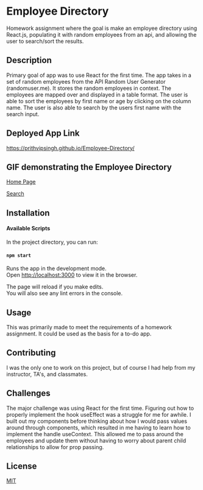 # Employee Directory

Homework assignment where the goal is make an employee directory using React.js, populating it with random employees from an api, and allowing the user to search/sort the results.

## Description

Primary goal of app was to use React for the first time. The app takes in a set of random employees from the API Random User Generator (randomuser.me). It stores the random employees in context. The employees are mapped over and displayed in a table format. The user is able to sort the employees by first name or age by clicking on the column name. The user is also able to search by the users first name with the search input.

## Deployed App Link

https://prithvipsingh.github.io/Employee-Directory/

## GIF demonstrating the Employee Directory

[Home Page](Images/Homepage.png)

[Search](Images/Search.png)

## Installation

#### Available Scripts

In the project directory, you can run:

#### `npm start`

Runs the app in the development mode.<br />
Open [http://localhost:3000](http://localhost:3000) to view it in the browser.

The page will reload if you make edits.<br />
You will also see any lint errors in the console.

## Usage

This was primarily made to meet the requirements of a homework assignment. It could be used as the basis for a to-do app.

## Contributing

I was the only one to work on this project, but of course I had help from my instructor, TA's, and classmates.

## Challenges

The major challenge was using React for the first time. Figuring out how to properly implement the hook useEffect was a struggle for me for awhile. I built out my components before thinking about how I would pass values around through components, which resulted in me having to learn how to implement the handle useContext. This allowed me to pass around the employees and update them without having to worry about parent child relationships to allow for prop passing.

## License

[MIT](https://choosealicense.com/licenses/mit/)
